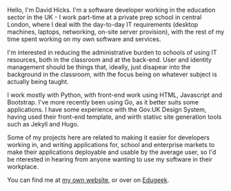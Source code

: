 Hello, I'm David Hicks. I'm a software developer working in the education sector in the UK - I work part-time at a private prep school in central London, where I deal with the day-to-day IT requirements (desktop machines, laptops, networking, on-site server provision), with the rest of my time spent working on my own software and services.

I'm interested in reducing the administrative burden to schools of using IT resources, both in the classroom and at the back-end. User and identity management should be things that, ideally, just disapear into the background in the classroom, with the focus being on whatever subject is actually being taught.

I work mostly with Python, with front-end work using HTML, Javascript and Bootstrap. I've more recently been using Go, as it better suits some applications. I have some experience with the Gov.UK Design System, having used their front-end template, and wirth stativc site generation tools such as Jekyll and Hugo.

Some of my projects here are related to making it easier for developers working in, and writing applications for, school and enterprise markets to make their applications deployable and usable by the average user, so I'd be nterested in hearing from anyone wanting to use my software in their workplace.

You can find me at [my own website](https://www.sansay.co.uk), or over on [Edugeek](https://www.edugeek.net).
